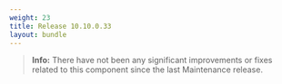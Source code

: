 ```yaml
---
weight: 23
title: Release 10.10.0.33
layout: bundle
---
```


>**Info:** There have not been any significant improvements or fixes related to this component since the last Maintenance release.
